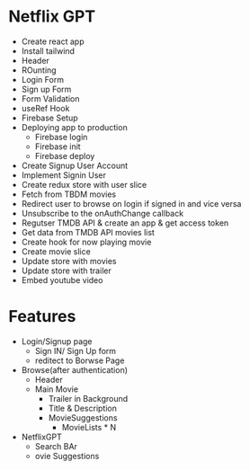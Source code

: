 # Netflix GPT

- Create react app
- Install tailwind
- Header
- ROunting
- Login Form
- Sign up Form
- Form Validation
- useRef Hook
- Firebase Setup
- Deploying app to production
  - Firebase login
  - Firebase init
  - Firebase deploy
- Create Signup User Account
- Implement Signin User
- Create redux store with user slice
- Fetch from TBDM movies
- Redirect user to browse on login if signed in and vice versa
- Unsubscribe to the onAuthChange callback
- Regutser TMDB API & create an app & get access token
- Get data from TMDB API movies list
- Create hook for now playing movie
- Create movie slice
- Update store with movies
- Update store with trailer
- Embed youtube video

# Features

- Login/Signup page
  - Sign IN/ Sign Up form
  - reditect to Borwse Page
- Browse(after authentication)
  - Header
  - Main Movie
    - Trailer in Background
    - Title & Description
    - MovieSuggestions
      - MovieLists \* N
- NetflixGPT
  - Search BAr
  - ovie Suggestions
